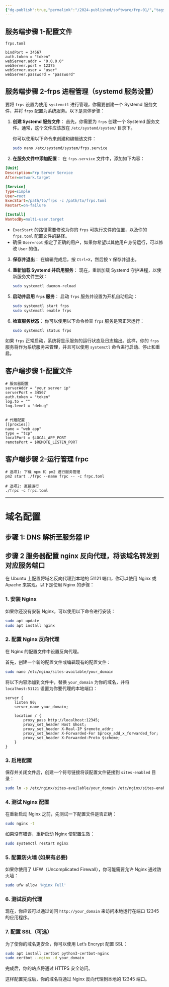 ```yaml
---
{"dg-publish":true,"permalink":"/2024-published/software/frp-01/","tags":["Network"],"created":"2024-08-27T00:45:19.701+08:00"}
---
```



## 服务端步骤 1-配置文件
`frps.toml`
```
bindPort = 34567
auth.token = "token"
webServer.addr = "0.0.0.0"
webServer.port = 12375
webServer.user = "user"
webServer.password = "password"
```

## 服务端步骤 2-frps 进程管理（systemd 服务设置）
要将 `frps` 设置为使用 `systemctl` 进行管理，你需要创建一个 Systemd 服务文件，并将 `frps` 配置为系统服务。以下是具体步骤：

1. **创建 Systemd 服务文件**：
   首先，你需要为 `frps` 创建一个 Systemd 服务文件。通常，这个文件应该放在 `/etc/systemd/system/` 目录下。

   你可以使用以下命令来创建和编辑该文件：

   ```bash
   sudo nano /etc/systemd/system/frps.service
   ```

2. **在服务文件中添加配置**：
   在 `frps.service` 文件中，添加如下内容：

```ini
[Unit]
Description=Frp Server Service
After=network.target

[Service]
Type=simple
User=root
ExecStart=/path/to/frps -c /path/to/frps.toml
Restart=on-failure

[Install]
WantedBy=multi-user.target
```

   - `ExecStart` 的路径需要修改为你的 `frps` 可执行文件的位置，以及你的 `frps.toml` 配置文件的路径。
   - 确保 `User=root` 指定了正确的用户，如果你希望以其他用户身份运行，可以修改 `User` 的值。

3. **保存并退出**：
   在编辑完成后，按 `Ctrl+X`，然后按 `Y` 保存并退出。

4. **重新加载 Systemd 并启用服务**：
   现在，重新加载 Systemd 守护进程，以使新服务文件生效：

   ```bash
   sudo systemctl daemon-reload
   ```

5. **启动并启用 `frps` 服务**：
   启动 `frps` 服务并设置为开机自动启动：

   ```bash
   sudo systemctl start frps
   sudo systemctl enable frps
   ```

6. **检查服务状态**：
   你可以使用以下命令检查 `frps` 服务是否正常运行：

   ```bash
   sudo systemctl status frps
   ```

如果 `frps` 正常启动，系统将显示服务的运行状态及日志输出。这样，你的 `frps` 服务将作为系统服务来管理，并且可以使用 `systemctl` 命令进行启动、停止和重启。


## 客户端步骤 1-配置文件

```
# 服务器配置
serverAddr = "your server ip"
serverPort = 34567
auth.token = "token"
log.to = ""
log.level = "debug"


# 代理配置
[[proxies]]
name = "web app"
type = "tcp"
localPort = $LOCAL_APP_PORT
remotePort = $REMOTE_LISTEN_PORT
```

## 客户端步骤 2-运行管理 frpc

```
# 选项1: 下载 npm 和 pm2 进行服务管理
pm2 start ./frpc --name frpc -- -c frpc.toml

# 选项2: 直接运行
./frpc -c frpc.toml
```

---


# 域名配置
## 步骤 1: DNS 解析至服务器 IP

## 步骤 2 服务器配置 nginx 反向代理，将该域名转发到对应服务端口
在 Ubuntu 上配置将域名反向代理到本地的 51121 端口，你可以使用 Nginx 或 Apache 来实现。以下是使用 Nginx 的步骤：

### 1. 安装 Nginx
如果你还没有安装 Nginx，可以使用以下命令进行安装：
```bash
sudo apt update
sudo apt install nginx
```

### 2. 配置 Nginx 反向代理
在 Nginx 的配置文件中设置反向代理。

首先，创建一个新的配置文件或编辑现有的配置文件：

```bash
sudo nano /etc/nginx/sites-available/your_domain
```

将以下内容添加到文件中，替换 `your_domain` 为你的域名，并将 `localhost:51121` 设置为你要代理的本地端口：

```nginx
server {
    listen 80;
    server_name your_domain;

    location / {
        proxy_pass http://localhost:12345;
        proxy_set_header Host $host;
        proxy_set_header X-Real-IP $remote_addr;
        proxy_set_header X-Forwarded-For $proxy_add_x_forwarded_for;
        proxy_set_header X-Forwarded-Proto $scheme;
    }
}
```

### 3. 启用配置
保存并关闭文件后，创建一个符号链接将该配置文件链接到 `sites-enabled` 目录：

```bash
sudo ln -s /etc/nginx/sites-available/your_domain /etc/nginx/sites-enabled/
```

### 4. 测试 Nginx 配置
在重新启动 Nginx 之前，先测试一下配置文件是否正确：

```bash
sudo nginx -t
```

如果没有错误，重新启动 Nginx 使配置生效：

```bash
sudo systemctl restart nginx
```

### 5. 配置防火墙 (如果有必要)
如果你使用了 UFW（Uncomplicated Firewall），你可能需要允许 Nginx 通过防火墙：

```bash
sudo ufw allow 'Nginx Full'
```

### 6. 测试反向代理
现在，你应该可以通过访问 `http://your_domain` 来访问本地运行在端口 12345 的应用程序。

### 7. 配置 SSL（可选）
为了使你的域名更安全，你可以使用 Let’s Encrypt 配置 SSL：

```bash
sudo apt install certbot python3-certbot-nginx
sudo certbot --nginx -d your_domain
```

完成后，你的站点将通过 HTTPS 安全访问。

这样配置完成后，你的域名将通过 Nginx 反向代理到本地的 12345 端口。
